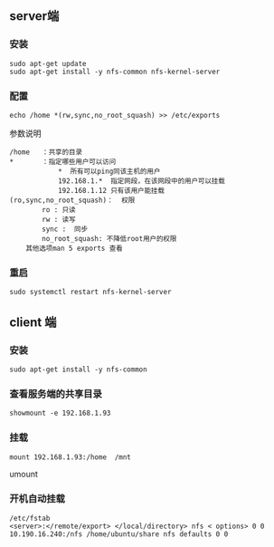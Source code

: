 ## server端
### 安装
```
sudo apt-get update
sudo apt-get install -y nfs-common nfs-kernel-server
```
### 配置
```
echo /home *(rw,sync,no_root_squash) >> /etc/exports
```

参数说明
```
/home   ：共享的目录
*       ：指定哪些用户可以访问
            *  所有可以ping同该主机的用户
            192.168.1.*  指定网段，在该网段中的用户可以挂载
            192.168.1.12 只有该用户能挂载
(ro,sync,no_root_squash)：  权限
        ro : 只读
        rw : 读写
        sync :  同步
        no_root_squash: 不降低root用户的权限
    其他选项man 5 exports 查看
```

### 重启
```
sudo systemctl restart nfs-kernel-server 
```

## client 端
### 安装
```
sudo apt-get install -y nfs-common
```
### 查看服务端的共享目录
```
showmount -e 192.168.1.93
```
### 挂载
```
mount 192.168.1.93:/home  /mnt 
```
umount
### 开机自动挂载
```
/etc/fstab
<server>:</remote/export> </local/directory> nfs < options> 0 0
10.190.16.240:/nfs /home/ubuntu/share nfs defaults 0 0
```